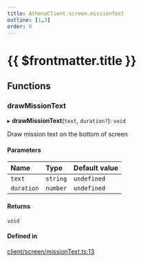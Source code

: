 ```yaml
---
title: AthenaClient.screen.missionText
outline: [1,3]
order: 0
---
```


# {{ $frontmatter.title }}


## Functions

### drawMissionText

▸ **drawMissionText**(`text`, `duration?`): `void`

Draw mission text on the bottom of screen

#### Parameters

| Name | Type | Default value |
| :------ | :------ | :------ |
| `text` | `string` | `undefined` |
| `duration` | `number` | `undefined` |

#### Returns

`void`

#### Defined in

[client/screen/missionText.ts:13](https://github.com/Stuyk/altv-athena/blob/552012ca4/src/core/client/screen/missionText.ts#L13)
